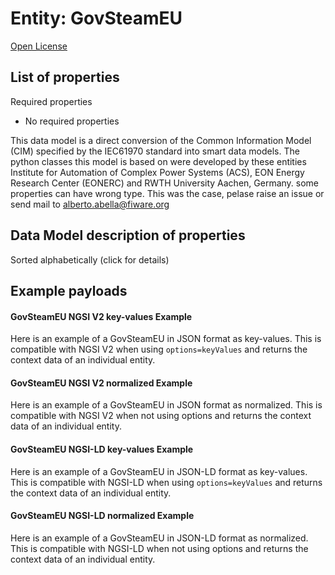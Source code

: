 Entity: GovSteamEU  
==================  
[Open License](https://github.com/smart-data-models//dataModel.EnergyCIM/blob/master/GovSteamEU/LICENSE.md)  

## List of properties  

Required properties  
- No required properties    
This data model is a direct conversion of the Common Information Model (CIM) specified by the IEC61970 standard into smart data models. The python classes this model is based on were developed by these entities Institute for Automation of Complex Power Systems (ACS), EON Energy Research Center (EONERC) and RWTH University Aachen, Germany. some properties can have wrong type. This was the case, pelase raise an issue or send mail to alberto.abella@fiware.org  
## Data Model description of properties  
Sorted alphabetically (click for details)  
## Example payloads    
#### GovSteamEU NGSI V2 key-values Example    
Here is an example of a GovSteamEU in JSON format as key-values. This is compatible with NGSI V2 when  using `options=keyValues` and returns the context data of an individual entity.  
#### GovSteamEU NGSI V2 normalized Example    
Here is an example of a GovSteamEU in JSON format as normalized. This is compatible with NGSI V2 when not using options and returns the context data of an individual entity.  
#### GovSteamEU NGSI-LD key-values Example    
Here is an example of a GovSteamEU in JSON-LD format as key-values. This is compatible with NGSI-LD when  using `options=keyValues` and returns the context data of an individual entity.  
#### GovSteamEU NGSI-LD normalized Example    
Here is an example of a GovSteamEU in JSON-LD format as normalized. This is compatible with NGSI-LD when not using options and returns the context data of an individual entity.  
